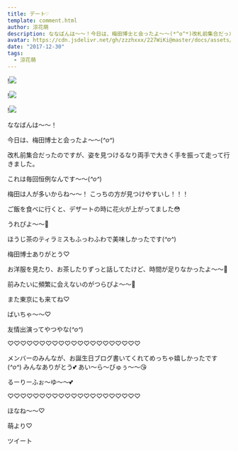 ```yaml
---
title: デート♡
template: comment.html
author: 涼花萌
description: ななばんは～～！今日は、梅田博士と会ったよ～～(*^o^*)改札前集合だったのですが、姿を見つけるなり両手で大きく手を振って走って行きました。これは毎回恒例なんで...
avatar: https://cdn.jsdelivr.net/gh/zzzhxxx/227WiKi@master/docs/assets/photo/avatar/moe.jpg
date: "2017-12-30"
tags:
  - 涼花萌
---
```


!![](https://cdn.jsdelivr.net/gh/227WiKi/227WiKi-image@master/blog-image/moe-2017-12-30_1.jpg)

!![](https://cdn.jsdelivr.net/gh/227WiKi/227WiKi-image@master/blog-image/moe-2017-12-30_2.jpg)

!![](https://cdn.jsdelivr.net/gh/227WiKi/227WiKi-image@master/blog-image/moe-2017-12-30_3.jpg)







ななばんは～～！



今日は、梅田博士と会ったよ～～(*^o^*)








改札前集合だったのですが、姿を見つけるなり両手で大きく手を振って走って行きました。


これは毎回恒例なんです〜〜(*^o^*)

梅田は人が多いからね〜〜！
こっちの方が見つけやすいし！！！







ご飯を食べに行くと、デザートの時に花火が上がってました😳




うれぴよ〜〜🐥

ほうじ茶のティラミスもふっわふわで美味しかったです(*^o^*)


梅田博士ありがとう♡




お洋服を見たり、お茶したりずっと話してたけど、時間が足りなかったよ〜〜🙈



前みたいに頻繁に会えないのがつらぴよ〜〜🐥



また東京にも来てね♡





ばいちゃ〜〜♡





友情出演ってやつやな(*^o^*)





♡♡♡♡♡♡♡♡♡♡♡♡♡♡♡♡♡♡♡♡♡

メンバーのみんなが、お誕生日ブログ書いてくれてめっちゃ嬉しかったです(*^o^*)
みんなありがとう💕
あい〜ら〜びゅぅ〜〜😘

るーりーふぉ〜ゆ〜〜💕

♡♡♡♡♡♡♡♡♡♡♡♡♡♡♡♡♡♡♡♡♡




ほなね〜〜♡



萌より♡


ツイート



